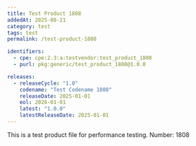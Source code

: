 ```yaml
---
title: Test Product 1808
addedAt: 2025-08-21
category: test
tags: test
permalink: /test-product-1808

identifiers:
  - cpe: cpe:2.3:a:testvendor:test_product_1808
  - purl: pkg:generic/test_product_1808@1.0.0

releases:
  - releaseCycle: "1.0"
    codename: "Test Codename 1808"
    releaseDate: 2025-01-01
    eol: 2026-01-01
    latest: "1.0.0"
    latestReleaseDate: 2025-01-01
---
```


This is a test product file for performance testing. Number: 1808
